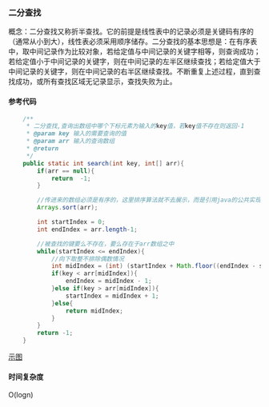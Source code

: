 ### 二分查找

概念：二分查找又称折半查找。它的前提是线性表中的记录必须是关键码有序的（通常从小到大），线性表必须采用顺序储存。二分查找的基本思想是：在有序表中，取中间记录作为比较对象，若给定值与中间记录的关键字相等，则查询成功；若给定值小于中间记录的关键字，则在中间记录的左半区继续查找；若给定值大于中间记录的关键字，则在中间记录的右半区继续查找。不断重复上述过程，直到查找成功，或所有查找区域无记录显示，查找失败为止。



#### 参考代码

```java
	/**
     * 二分查找,查询出数组中哪个下标元素为输入的key值，若key值不存在则返回-1
     * @param key 输入的需要查询的值
     * @param arr 输入的查询数组
     * @return
     */
	public static int search(int key, int[] arr){
        if(arr == null){
            return  -1;
        }

        //传进来的数组必须是有序的，这里排序算法就不去展示，而是引用java的公共实现方法
        Arrays.sort(arr);

        int startIndex = 0;
        int endIndex = arr.length-1;

        //被查找的键要么不存在，要么存在于arr数组之中
        while(startIndex <= endIndex){
            //向下取整不排除偶数情况
            int midIndex = (int) (startIndex + Math.floor((endIndex - startIndex)/2));
            if(key < arr[midIndex]){
                endIndex = midIndex - 1;
            }else if(key > arr[midIndex]){
                startIndex = midIndex + 1;
            }else{
                return midIndex;
            }
        }
        return -1;
    }
```

[示图](./1.png)

#### 时间复杂度

O(logn)